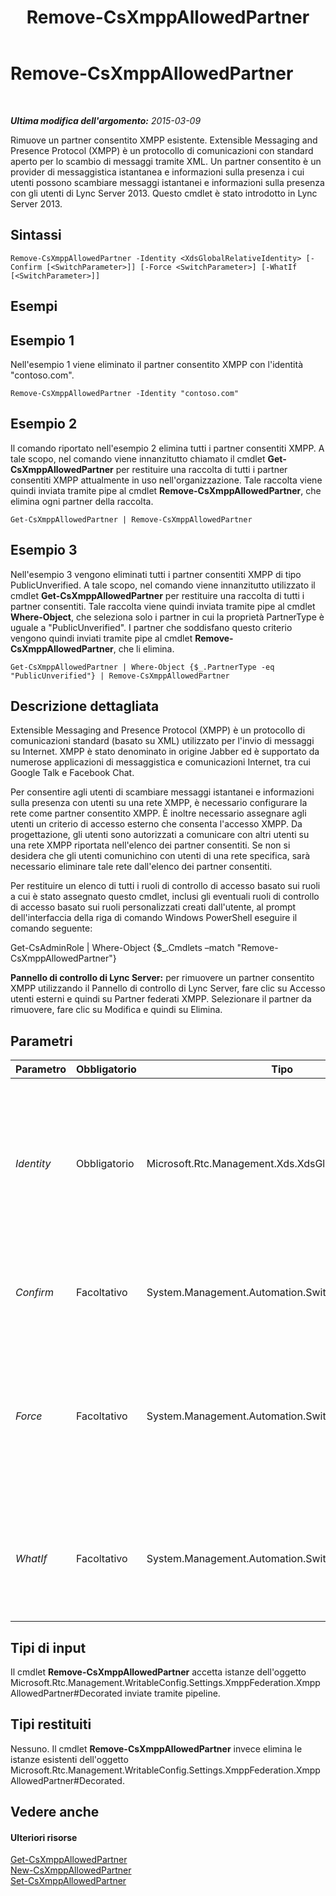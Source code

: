 ﻿---
title: Remove-CsXmppAllowedPartner
TOCTitle: Remove-CsXmppAllowedPartner
ms:assetid: 858a07a3-891e-4678-b989-6339b0978427
ms:mtpsurl: https://technet.microsoft.com/it-it/library/JJ205055(v=OCS.15)
ms:contentKeyID: 49301206
ms.date: 08/24/2015
mtps_version: v=OCS.15
ms.translationtype: HT
---

# Remove-CsXmppAllowedPartner

 

_**Ultima modifica dell'argomento:** 2015-03-09_

Rimuove un partner consentito XMPP esistente. Extensible Messaging and Presence Protocol (XMPP) è un protocollo di comunicazioni con standard aperto per lo scambio di messaggi tramite XML. Un partner consentito è un provider di messaggistica istantanea e informazioni sulla presenza i cui utenti possono scambiare messaggi istantanei e informazioni sulla presenza con gli utenti di Lync Server 2013. Questo cmdlet è stato introdotto in Lync Server 2013.

## Sintassi

    Remove-CsXmppAllowedPartner -Identity <XdsGlobalRelativeIdentity> [-Confirm [<SwitchParameter>]] [-Force <SwitchParameter>] [-WhatIf [<SwitchParameter>]]

## Esempi

## Esempio 1

Nell'esempio 1 viene eliminato il partner consentito XMPP con l'identità "contoso.com".

    Remove-CsXmppAllowedPartner -Identity "contoso.com"

## Esempio 2

Il comando riportato nell'esempio 2 elimina tutti i partner consentiti XMPP. A tale scopo, nel comando viene innanzitutto chiamato il cmdlet **Get-CsXmppAllowedPartner** per restituire una raccolta di tutti i partner consentiti XMPP attualmente in uso nell'organizzazione. Tale raccolta viene quindi inviata tramite pipe al cmdlet **Remove-CsXmppAllowedPartner**, che elimina ogni partner della raccolta.

    Get-CsXmppAllowedPartner | Remove-CsXmppAllowedPartner

## Esempio 3

Nell'esempio 3 vengono eliminati tutti i partner consentiti XMPP di tipo PublicUnverified. A tale scopo, nel comando viene innanzitutto utilizzato il cmdlet **Get-CsXmppAllowedPartner** per restituire una raccolta di tutti i partner consentiti. Tale raccolta viene quindi inviata tramite pipe al cmdlet **Where-Object**, che seleziona solo i partner in cui la proprietà PartnerType è uguale a "PublicUnverified". I partner che soddisfano questo criterio vengono quindi inviati tramite pipe al cmdlet **Remove-CsXmppAllowedPartner**, che li elimina.

    Get-CsXmppAllowedPartner | Where-Object {$_.PartnerType -eq "PublicUnverified"} | Remove-CsXmppAllowedPartner

## Descrizione dettagliata

Extensible Messaging and Presence Protocol (XMPP) è un protocollo di comunicazioni standard (basato su XML) utilizzato per l'invio di messaggi su Internet. XMPP è stato denominato in origine Jabber ed è supportato da numerose applicazioni di messaggistica e comunicazioni Internet, tra cui Google Talk e Facebook Chat.

Per consentire agli utenti di scambiare messaggi istantanei e informazioni sulla presenza con utenti su una rete XMPP, è necessario configurare la rete come partner consentito XMPP. È inoltre necessario assegnare agli utenti un criterio di accesso esterno che consenta l'accesso XMPP. Da progettazione, gli utenti sono autorizzati a comunicare con altri utenti su una rete XMPP riportata nell'elenco dei partner consentiti. Se non si desidera che gli utenti comunichino con utenti di una rete specifica, sarà necessario eliminare tale rete dall'elenco dei partner consentiti.

Per restituire un elenco di tutti i ruoli di controllo di accesso basato sui ruoli a cui è stato assegnato questo cmdlet, inclusi gli eventuali ruoli di controllo di accesso basato sui ruoli personalizzati creati dall'utente, al prompt dell'interfaccia della riga di comando Windows PowerShell eseguire il comando seguente:

Get-CsAdminRole | Where-Object {$\_.Cmdlets –match "Remove-CsXmppAllowedPartner"}

**Pannello di controllo di Lync Server:** per rimuovere un partner consentito XMPP utilizzando il Pannello di controllo di Lync Server, fare clic su Accesso utenti esterni e quindi su Partner federati XMPP. Selezionare il partner da rimuovere, fare clic su Modifica e quindi su Elimina.

## Parametri


<table>
<colgroup>
<col style="width: 25%" />
<col style="width: 25%" />
<col style="width: 25%" />
<col style="width: 25%" />
</colgroup>
<thead>
<tr class="header">
<th>Parametro</th>
<th>Obbligatorio</th>
<th>Tipo</th>
<th>Descrizione</th>
</tr>
</thead>
<tbody>
<tr class="odd">
<td><p><em>Identity</em></p></td>
<td><p>Obbligatorio</p></td>
<td><p>Microsoft.Rtc.Management.Xds.XdsGlobalRelativeIdentity</p></td>
<td><p>Nome di dominio completo (FQDN) del partner consentito XMPP da eliminare. Ad esempio:</p>
<p>-Identity &quot;fabrikam.com&quot;</p></td>
</tr>
<tr class="even">
<td><p><em>Confirm</em></p></td>
<td><p>Facoltativo</p></td>
<td><p>System.Management.Automation.SwitchParameter</p></td>
<td><p>Richiede la conferma prima di eseguire il comando.</p></td>
</tr>
<tr class="odd">
<td><p><em>Force</em></p></td>
<td><p>Facoltativo</p></td>
<td><p>System.Management.Automation.SwitchParameter</p></td>
<td><p>Evita la visualizzazione di eventuali messaggi di errore non grave che potrebbero essere generati nel corso dell'esecuzione del comando.</p></td>
</tr>
<tr class="even">
<td><p><em>WhatIf</em></p></td>
<td><p>Facoltativo</p></td>
<td><p>System.Management.Automation.SwitchParameter</p></td>
<td><p>Descrive ciò che accadrebbe se si eseguisse il comando, senza eseguirlo realmente.</p></td>
</tr>
</tbody>
</table>


## Tipi di input

Il cmdlet **Remove-CsXmppAllowedPartner** accetta istanze dell'oggetto Microsoft.Rtc.Management.WritableConfig.Settings.XmppFederation.XmppAllowedPartner\#Decorated inviate tramite pipeline.

## Tipi restituiti

Nessuno. Il cmdlet **Remove-CsXmppAllowedPartner** invece elimina le istanze esistenti dell'oggetto Microsoft.Rtc.Management.WritableConfig.Settings.XmppFederation.XmppAllowedPartner\#Decorated.

## Vedere anche

#### Ulteriori risorse

[Get-CsXmppAllowedPartner](get-csxmppallowedpartner.md)  
[New-CsXmppAllowedPartner](new-csxmppallowedpartner.md)  
[Set-CsXmppAllowedPartner](set-csxmppallowedpartner.md)

